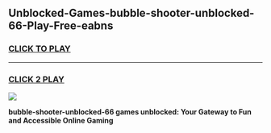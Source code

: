 
## Unblocked-Games-bubble-shooter-unblocked-66-Play-Free-eabns
<h3>
<a href="https://premium76.site?title=bubble-shooter-unblocked-66&ref=18A1">CLICK TO PLAY</a></h3>
<hr>

<h3>
<a href="https://premium76.site?title=bubble-shooter-unblocked-66&ref=18A1">CLICK 2 PLAY</a>
  
</h3>

<a href="https://premium76.site?title=bubble-shooter-unblocked-66&ref=18A1"><img src="https://clearcache.store/games.png"></a>


**bubble-shooter-unblocked-66 games unblocked: Your Gateway to Fun and Accessible Online Gaming**
